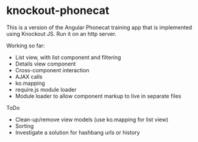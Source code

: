 # knockout-phonecat

This is a version of the Angular Phonecat training app that is implemented using Knockout JS. Run it on an http server.

Working so far:

* List view, with list component and filtering
* Details view component
* Cross-component interaction
* AJAX calls
* ko.mapping
* require.js module loader
* Module loader to allow component markup to live in separate files 


ToDo
* Clean-up/remove view models (use ko.mapping for list view)
* Sorting
* Investigate a solution for hashbang urls or history
